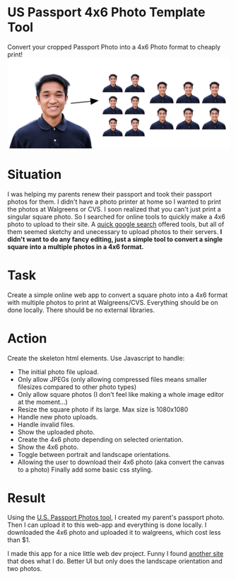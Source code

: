 # US Passport 4x6 Photo Template Tool
Convert your cropped Passport Photo into a 4x6 Photo format to cheaply print!
![US Passport 4x6 Photo Template](LandingPageBenefit.png "My tool creates a 4x6 photo out of a square photo!")

# Situation
I was helping my parents renew their passport and took their passport photos for them. I didn't have a photo printer at home so I wanted to print the photos at Walgreens or CVS. I soon realized that you can't just print a singular square photo. So I searched for online tools to quickly make a 4x6 photo to upload to their site. A [quick google search](https://www.google.com/search?q=4x6+passport+photo&safe=active&client=safari&rls=en&sxsrf=AOaemvJb-TN2TeRmO8r8g-26mxdz1EXNrw%3A1641755736753&ei=WDTbYe28LauxytMPiKSooAQ&ved=0ahUKEwjtyPzbsKX1AhWrmHIEHQgSCkQQ4dUDCA0&oq=4x6+passport+photo&gs_lcp=Cgdnd3Mtd2l6EAwyBwgjELADECcyBwgjELADECcyBwgAEEcQsAMyBwgAEEcQsAMyBwgAEEcQsAMyBwgAEEcQsAMyBwgAEEcQsAMyBwgAEEcQsAMyBwgAEEcQsAMyBwgAEEcQsANKBAhBGABKBAhGGABQAFgAYJQIaAFwAngAgAEAiAEAkgEAmAEAyAEKwAEB&sclient=gws-wiz) offered tools, but all of them seemed sketchy and unecessary to upload photos to their servers. 
**I didn't want to do any fancy editing, just a simple tool to convert a single square into a multiple photos in a 4x6 format.**

# Task
Create a simple online web app to convert a square photo into a 4x6 format with multiple photos to print at Walgreens/CVS. Everything should be on done locally. There should be no external libraries.

# Action
Create the skeleton html elements. 
Use Javascript to handle:
* The initial photo file upload.
* Only allow JPEGs (only allowing compressed files means smaller filesizes compared to other photo types)
* Only allow square photos (I don't feel like making a whole image editor at the moment...)
* Resize the square photo if its large. Max size is 1080x1080
* Handle new photo uploads.
* Handle invalid files.
* Show the uploaded photo.
* Create the 4x6 photo depending on selected orientation.
* Show the 4x6 photo.
* Toggle between portrait and landscape orientations.
* Allowing the user to download their 4x6 photo (aka convert the canvas to a photo)
Finally add some basic css styling.

# Result
Using the [U.S. Passport Photos tool]("https://tsg.phototool.state.gov/photo"), I created my parent's passport photo. Then I can upload it to this web-app and everything is done locally. I downloaded the 4x6 photo and uploaded it to walgreens, which cost less than $1. 

I made this app for a nice little web dev project. Funny I found [another site](https://www.oddprints.com/passport) that does what I do. Better UI but only does the landscape orientation and two photos. 
